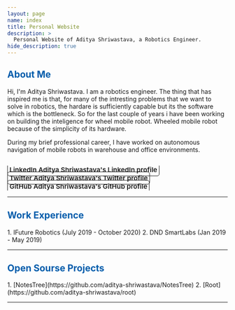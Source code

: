```yaml
---
layout: page
name: index
title: Personal Website
description: >
  Personal Website of Aditya Shriwastava, a Robotics Engineer.
hide_description: true
---
```

<!-- <script type="text/javascript">
	document.getElementsByClassName("page-title")[0].classList.add("sr-only");
</script> -->

<style type="text/css">
	.page-title {
		position: absolute;
		width: 1px;
  		height: 1px;
  		margin: -1px;
  		border: 0;
  		padding: 0;
  		clip: rect(0 0 0 0);
  		overflow: hidden;
	}
</style>

<h2 class="h1" style="color: rgb(1,92,171)" id="about">About Me </h2>

Hi, I'm Aditya Shriwastava. I am a robotics engineer. The thing that has inspired me is that, for many of the intresting problems that we want to solve in robotics, the hardare is sufficiently capable but its the software which is the bottleneck. So for the last couple of years i have been working on building the inteligence for wheel mobile robot. Wheeled mobile robot because of the simplicity of its hardware.

During my brief professional career, I have worked on autonomous navigation of mobile robots in warehouse and office environments.

<div class="body-social sidebar-social">
  <ul>
    <li> <a href="https://www.linkedin.com/in/aditya-shriwastava-b07849143" title="LinkedIn" class="no-mark-external" target="_blank"> <span class="icon-linkedin2"></span> <span aria-hidden="true">LinkedIn </span><span class="sr-only">Aditya Shriwastava's LinkedIn profile</span></a></li>
    <li> <a href="https://twitter.com/AdityaShriwas18" title="Twitter" class="no-mark-external" target="_blank"> <span class="icon-twitter"></span> <span aria-hidden="true">Twitter </span><span class="sr-only">Aditya Shriwastava's Twitter profile</span></a></li>
    <li> <a href="https://github.com/aditya-shriwastava" title="GitHub" class="no-mark-external" target="_blank"> <span class="icon-github"></span> <span aria-hidden="true">GitHub </span><span class="sr-only">Aditya Shriwastava's GitHub profile</span></a></li>
  </ul>
</div>

---

<h2 class="h1" style="color: rgb(1,92,171)" id="work_experience">Work Experience </h2>
1. IFuture Robotics (July 2019 - October 2020)
2. DND SmartLabs (Jan 2019 - May 2019)

---

<h2 class="h1" style="color: rgb(1,92,171)" id="open_source_projects">Open Sourse Projects </h2>
1. [NotesTree](https://github.com/aditya-shriwastava/NotesTree)
2. [Root](https://github.com/aditya-shriwastava/root)

---

<style type="text/css">
  .body-social > ul {
    display: inline-block;
    list-style-type: none;
    margin-bottom: 0;
    overflow: hidden;
    padding: 0;
  }

  .body-social > ul > li {
    float: left;
    
    /* padding-left: 5px; */
    padding-right: 10px;
    
    /* display: inline-block; */
  }


  .body-social > ul > li > a {
    display: inline;
    text-align: center;
    font-size: 0.95rem;
    font-weight: 600;
    /*width: 3rem;*/
    /*height: 4rem;*/
    padding: 4px;
    
    /* line-height: 3rem; */
    
    text-decoration: none;
    border-width: 1px;
    border-style: solid;
    border-radius: 5px;
    transition: background-color 250ms, color 250ms, text-decoration-color 250ms, border-color 250ms;
    
    /* border-bottom: none; */
  }

  .body-social > ul > li > a:not(.btn):not(.no-hover) {
    border-color: var(--accent-color);
  }

  .body-social > ul > li > a:hover {
    color: white;
    background-color: var(--accent-color);
    border-radius: 5px;
    padding: 4px;
    transition: background-color 250ms, color 250ms, text-decoration-color 250ms, border-color 250ms;
  }
</style>
